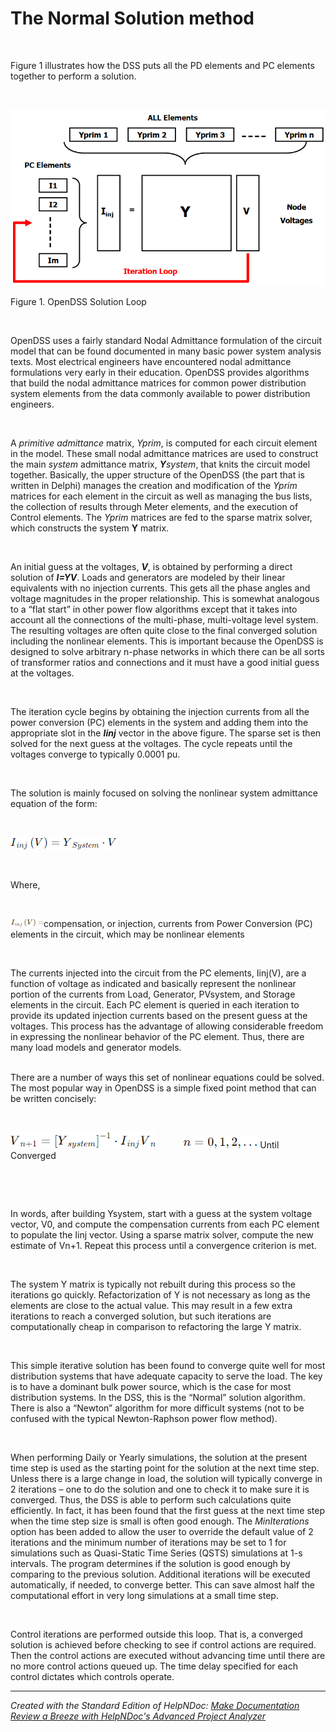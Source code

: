 # The Normal Solution method

&nbsp;

Figure 1 illustrates how the DSS puts all the PD elements and PC elements together to perform a solution.&nbsp;

&nbsp;

![Image](<lib/NewItem23.png>)

Figure 1. OpenDSS Solution Loop

&nbsp;

OpenDSS uses a fairly standard Nodal Admittance formulation of the circuit model that can be found documented in many basic power system analysis texts. Most electrical engineers have encountered nodal admittance formulations very early in their education. OpenDSS provides algorithms that build the nodal admittance matrices for common power distribution system elements from the data commonly available to power distribution engineers.&nbsp;

&nbsp;

A *primitive admittance* matrix, *Yprim*, is computed for each circuit element in the model. These small nodal admittance matrices are used to construct the main *system* admittance matrix, ***Y**system*, that knits the circuit model together. Basically, the upper structure of the OpenDSS (the part that is written in Delphi) manages the creation and modification of the *Yprim* matrices for each element in the circuit as well as managing the bus lists, the collection of results through Meter elements, and the execution of Control elements. The *Yprim* matrices are fed to the sparse matrix solver, which constructs the system **Y** matrix.&nbsp;

&nbsp;

An initial guess at the voltages, ***V***, is obtained by performing a direct solution of ***I=YV***. Loads and generators are modeled by their linear equivalents with no injection currents. This gets all the phase angles and voltage magnitudes in the proper relationship. This is somewhat analogous to a “flat start” in other power flow algorithms except that it takes into account all the connections of the multi-phase, multi-voltage level system. The resulting voltages are often quite close to the final converged solution including the nonlinear elements. This is important because the OpenDSS is designed to solve arbitrary n-phase networks in which there can be all sorts of transformer ratios and connections and it must have a good initial guess at the voltages.&nbsp;

&nbsp;

The iteration cycle begins by obtaining the injection currents from all the power conversion (PC) elements in the system and adding them into the appropriate slot in the ***Iinj*** vector in the above figure. The sparse set is then solved for the next guess at the voltages. The cycle repeats until the voltages converge to typically 0.0001 pu.&nbsp;

&nbsp;

The solution is mainly focused on solving the nonlinear system admittance equation of the form:&nbsp;

&nbsp;

![Image](<lib/eq3.png>)

&nbsp;

Where,

&nbsp;

![Image](<lib/eq4.png>)compensation, or injection, currents from Power Conversion (PC) elements in the circuit, which may be nonlinear elements

&nbsp;

The currents injected into the circuit from the PC elements, Iinj(V), are a function of voltage as indicated and basically represent the nonlinear portion of the currents from Load, Generator, PVsystem, and Storage elements in the circuit. Each PC element is queried in each iteration to provide its updated injection currents based on the present guess at the voltages. This process has the advantage of allowing considerable freedom in expressing the nonlinear behavior of the PC element. Thus, there are many load models and generator models.

\
There are a number of ways this set of nonlinear equations could be solved. The most popular way in OpenDSS is a simple fixed point method that can be written concisely:

&nbsp;

![Image](<lib/eq5.png>) &nbsp; &nbsp; &nbsp; &nbsp; &nbsp; ![Image](<lib/eq6.png>) Until Converged

&nbsp;

&nbsp;

In words, after building Ysystem, start with a guess at the system voltage vector, V0, and compute the compensation currents from each PC element to populate the Iinj vector. Using a sparse matrix solver, compute the new estimate of Vn+1. Repeat this process until a convergence criterion is met.

&nbsp;

The system Y matrix is typically not rebuilt during this process so the iterations go quickly. Refactorization of Y is not necessary as long as the elements are close to the actual value. This may result in a few extra iterations to reach a converged solution, but such iterations are computationally cheap in comparison to refactoring the large Y matrix.

&nbsp;

This simple iterative solution has been found to converge quite well for most distribution systems that have adequate capacity to serve the load. The key is to have a dominant bulk power source, which is the case for most distribution systems. In the DSS, this is the “Normal” solution algorithm. There is also a “Newton” algorithm for more difficult systems (not to be confused with the typical Newton-Raphson power flow method).

&nbsp;

When performing Daily or Yearly simulations, the solution at the present time step is used as the starting point for the solution at the next time step. Unless there is a large change in load, the solution will typically converge in 2 iterations – one to do the solution and one to check it to make sure it is converged. Thus, the DSS is able to perform such calculations quite efficiently. In fact, it has been found that the first guess at the next time step when the time step size is small is often good enough. The *MinIterations* option has been added to allow the user to override the default value of 2 iterations and the minimum number of iterations may be set to 1 for simulations such as Quasi-Static Time Series (QSTS) simulations at 1-s intervals. The program determines if the solution is good enough by comparing to the previous solution. Additional iterations will be executed automatically, if needed, to converge better. This can save almost half the computational effort in very long simulations at a small time step.&nbsp;

&nbsp;

Control iterations are performed outside this loop. That is, a converged solution is achieved before checking to see if control actions are required. Then the control actions are executed without advancing time until there are no more control actions queued up. The time delay specified for each control dictates which controls operate.
***
_Created with the Standard Edition of HelpNDoc: [Make Documentation Review a Breeze with HelpNDoc's Advanced Project Analyzer](<https://www.helpndoc.com/feature-tour/advanced-project-analyzer/>)_
